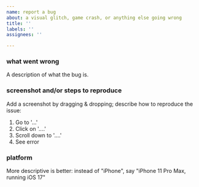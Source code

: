 ```yaml
---
name: report a bug
about: a visual glitch, game crash, or anything else going wrong
title: ''
labels: ''
assignees: ''

---
```


### what went wrong
A description of what the bug is.

### screenshot and/or steps to reproduce
Add a screenshot by dragging & dropping; describe how to reproduce the issue:
1. Go to '...'
2. Click on '....'
3. Scroll down to '....'
4. See error

### platform
More descriptive is better: instead of "iPhone", say "iPhone 11 Pro Max, running iOS 17"
